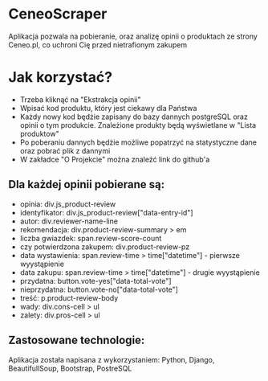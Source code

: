 # CeneoScraper
Aplikacja pozwala na pobieranie, oraz analizę opinii o produktach ze strony Ceneo.pl, co uchroni Cię przed nietrafionym zakupem
# Jak korzystać?
- Trzeba kliknąć na "Ekstrakcja opinii"
- Wpisać kod produktu, który jest ciekawy dla Państwa
- Każdy nowy kod będżie zapisany do bazy dannych postgreSQL oraz opinii o tym produkcie. Znależione produkty będą wyświetlane w "Lista produktow"
- Po poberaniu dannych będżie możliwe popatrzyć na statystyczne dane oraz pobrać plik z dannymi
- W zakładce "O Projekcie" można znależć link do github'a
## Dla każdej opinii pobierane są:
- opinia: div.js_product-review
- identyfikator: div.js_product-review["data-entry-id"]
- autor: div.reviewer-name-line
- rekomendacja: div.product-review-summary > em
- liczba gwiazdek: span.review-score-count
- czy potwierdzona zakupem: div.product-review-pz
- data wystawienia: span.review-time > time["datetime"] - pierwsze wyystąpienie
- data zakupu: span.review-time > time["datetime"] - drugie wyystąpienie
- przydatna: button.vote-yes["data-total-vote"]
- nieprzydatna: button.vote-no["data-total-vote"]
- treść: p.product-review-body
- wady: div.cons-cell > ul
- zalety: div.pros-cell > ul
## Zastosowane technologie:
Aplikacja została napisana z wykorzystaniem: Python, Django, BeautifullSoup, Bootstrap, PostreSQL